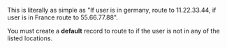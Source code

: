 This is literally as simple as "If user is in germany, route to 11.22.33.44, if user is in France route to 55.66.77.88".

You must create a **default** record to route to if the user is not in any of the listed locations.